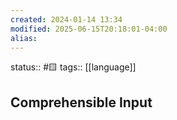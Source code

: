 ```yaml
---
created: 2024-01-14 13:34
modified: 2025-06-15T20:18:01-04:00
alias: 
---
```

status:: #🟨 
tags:: [[language]]
## Comprehensible Input



